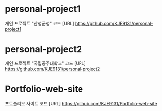 # personal-project1
개인 프로젝트 "산청군청" 코드
[URL] https://github.com/KJE9131/personal-project1

# personal-project2
개인 프로젝트 "국립공주대학교" 코드
[URL] https://github.com/KJE9131/personal-project2

# Portfolio-web-site
포트폴리오 사이트 코드
[URL] https://github.com/KJE9131/Portfolio-web-site
